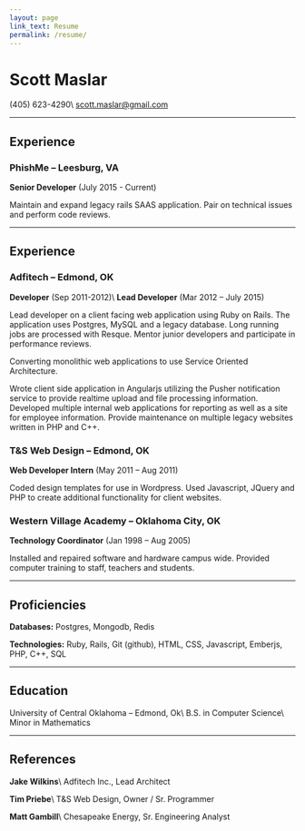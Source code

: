 ```yaml
---
layout: page
link_text: Resume
permalink: /resume/
---
```


# **Scott Maslar**
(405) 623-4290\\
[scott.maslar@gmail.com](scott.maslar@gmail.com)


------

## Experience

### PhishMe – Leesburg, VA #
**Senior Developer** (July 2015 - Current)

Maintain and expand legacy rails SAAS application. Pair on technical issues and perform code reviews.

------
 
## Experience

### Adfitech – Edmond, OK #
**Developer** (Sep 2011-2012)\\
**Lead Developer** (Mar 2012 – July 2015)
 
Lead developer on a client facing web application using Ruby on Rails. The application uses Postgres, MySQL and a legacy database. Long running jobs are processed with Resque. Mentor junior developers and participate in performance reviews.

Converting monolithic web applications to use Service Oriented Architecture. 

Wrote client side application in Angularjs utilizing the Pusher notification service to provide realtime upload and file processing information. Developed multiple internal web applications for reporting as well as a site for employee information. Provide maintenance on multiple legacy websites written in PHP and C++.

### T&S Web Design – Edmond, OK
**Web Developer Intern** (May 2011 – Aug 2011)
 
Coded design templates for use in Wordpress. Used Javascript, JQuery and PHP to create additional functionality for client websites.  

### Western Village Academy – Oklahoma City, OK
**Technology Coordinator** (Jan 1998 – Aug 2005)

Installed and repaired software and hardware campus wide. Provided computer training to staff, teachers and students.  

------

## Proficiencies

**Databases:**
Postgres, Mongodb, Redis

**Technologies:**
Ruby, Rails, Git (github), HTML, CSS, Javascript, Emberjs, PHP, C++, SQL

-------

## Education
University of Central Oklahoma – Edmond, Ok\\
B.S. in Computer Science\\
Minor in Mathematics

------

## References
**Jake Wilkins**\\
Adfitech Inc., Lead Architect

**Tim Priebe**\\
T&S Web Design, Owner / Sr. Programmer

**Matt Gambill**\\
Chesapeake Energy, Sr. Engineering Analyst

